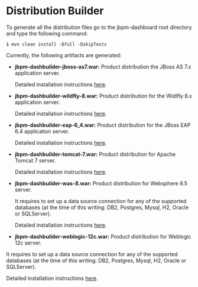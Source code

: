 Distribution Builder
==========================

To generate all the distribution files go to the jbpm-dashboard root directory and type the following command:

    $ mvn clean install -Dfull -DskipTests

Currently, the following artifacts are generated:

* **jbpm-dashbuilder-jboss-as7.war:**  Product distribution the JBoss AS 7.x application server.

  Detailed installation instructions [here](https://github.com/droolsjbpm/jbpm-dashboard/blob/master/jbpm-dashboard-distributions/src/main/jbossas7/README.md).

* **jbpm-dashbuilder-wildfly-8.war:**  Product distribution for the Widlfly 8.x application server.

  Detailed installation instructions [here](https://github.com/droolsjbpm/jbpm-dashboard/blob/master/jbpm-dashboard-distributions/src/main/wildfly8/README.md).

* **jbpm-dashbuilder-eap-6_4.war:**  Product distribution for the JBoss EAP 6.4 application server.

  Detailed installation instructions [here](https://github.com/droolsjbpm/jbpm-dashboard/blob/master/jbpm-dashboard-distributions/src/main/eap6_4/README.md).

* **jbpm-dashbuilder-tomcat-7.war:**  Product distribution for Apache Tomcat 7 server.

  Detailed installation instructions [here](https://github.com/droolsjbpm/jbpm-dashboard/blob/master/jbpm-dashboard-distributions/src/main/tomcat7/README.md).

* **jbpm-dashbuilder-was-8.war:**  Product distribution for Websphere 8.5 server.

  It requires to set up a data source connection for any of the supported databases (at the time of this writing: DB2, Postgres, Mysql, H2, Oracle or SQLServer).

  Detailed installation instructions [here](https://github.com/droolsjbpm/jbpm-dashboard/blob/master/jbpm-dashboard-distributions/src/main/was8/README.md).

* **jbpm-dashbuilder-weblogic-12c.war:**  Product distribution for Weblogic 12c server.

It requires to set up a data source connection for any of the supported databases (at the time of this writing: DB2, Postgres, Mysql, H2, Oracle or SQLServer).

Detailed installation instructions [here](https://github.com/droolsjbpm/jbpm-dashboard/blob/master/jbpm-dashboard-distributions/src/main/weblogic12c/README.md).